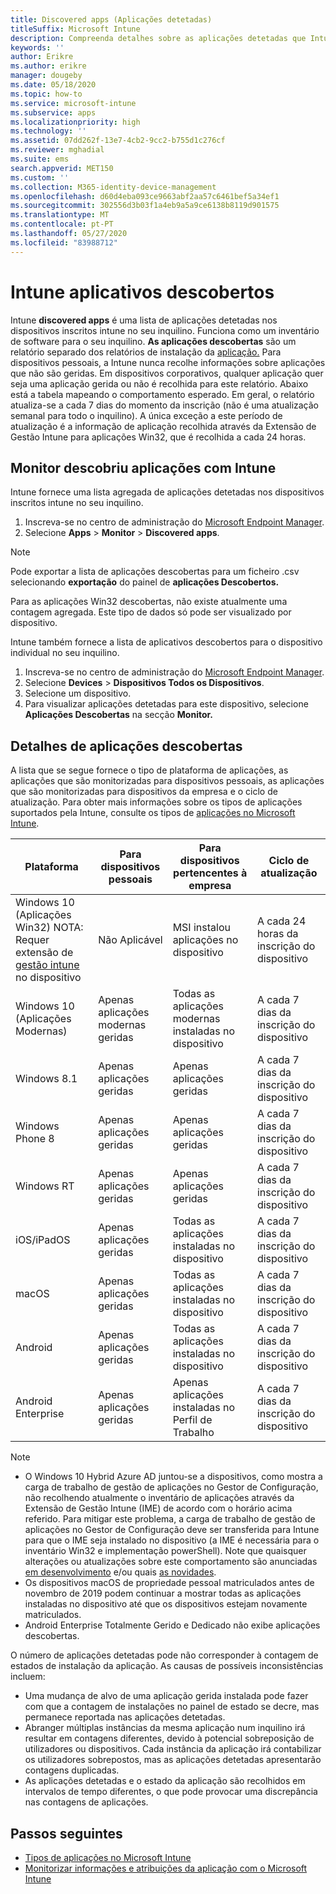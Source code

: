 ```yaml
---
title: Discovered apps (Aplicações detetadas)
titleSuffix: Microsoft Intune
description: Compreenda detalhes sobre as aplicações detetadas que Intune encontrou num dispositivo.
keywords: ''
author: Erikre
ms.author: erikre
manager: dougeby
ms.date: 05/18/2020
ms.topic: how-to
ms.service: microsoft-intune
ms.subservice: apps
ms.localizationpriority: high
ms.technology: ''
ms.assetid: 07dd262f-13e7-4cb2-9cc2-b755d1c276cf
ms.reviewer: mghadial
ms.suite: ems
search.appverid: MET150
ms.custom: ''
ms.collection: M365-identity-device-management
ms.openlocfilehash: d60d4eba093ce9663abf2aa57c6461bef5a34ef1
ms.sourcegitcommit: 302556d3b03f1a4eb9a5a9ce6138b8119d901575
ms.translationtype: MT
ms.contentlocale: pt-PT
ms.lasthandoff: 05/27/2020
ms.locfileid: "83988712"
---
```

# <a name="intune-discovered-apps"></a>Intune aplicativos descobertos

Intune **discovered apps** é uma lista de aplicações detetadas nos dispositivos inscritos intune no seu inquilino. Funciona como um inventário de software para o seu inquilino. **As aplicações descobertas** são um relatório separado dos relatórios de instalação da [aplicação.](apps-monitor.md) Para dispositivos pessoais, a Intune nunca recolhe informações sobre aplicações que não são geridas. Em dispositivos corporativos, qualquer aplicação quer seja uma aplicação gerida ou não é recolhida para este relatório. Abaixo está a tabela mapeando o comportamento esperado. Em geral, o relatório atualiza-se a cada 7 dias do momento da inscrição (não é uma atualização semanal para todo o inquilino). A única exceção a este período de atualização é a informação de aplicação recolhida através da Extensão de Gestão Intune para aplicações Win32, que é recolhida a cada 24 horas.

## <a name="monitor-discovered-apps-with-intune"></a>Monitor descobriu aplicações com Intune

Intune fornece uma lista agregada de aplicações detetadas nos dispositivos inscritos intune no seu inquilino.

1. Inscreva-se no centro de administração do [Microsoft Endpoint Manager](https://go.microsoft.com/fwlink/?linkid=2109431).
2. Selecione **Apps**  >  **Monitor**  >  **Discovered apps**.

>[!NOTE]
>Pode exportar a lista de aplicações descobertas para um ficheiro .csv selecionando **exportação** do painel de **aplicações Descobertos.**
>
>Para as aplicações Win32 descobertas, não existe atualmente uma contagem agregada. Este tipo de dados só pode ser visualizado por dispositivo.

Intune também fornece a lista de aplicativos descobertos para o dispositivo individual no seu inquilino.

1. Inscreva-se no centro de administração do [Microsoft Endpoint Manager](https://go.microsoft.com/fwlink/?linkid=2109431).
2. Selecione **Devices**  >  **Dispositivos Todos os Dispositivos**.
3. Selecione um dispositivo.
4. Para visualizar aplicações detetadas para este dispositivo, selecione **Aplicações Descobertas** na secção **Monitor.**

## <a name="details-of-discovered-apps"></a>Detalhes de aplicações descobertas

A lista que se segue fornece o tipo de plataforma de aplicações, as aplicações que são monitorizadas para dispositivos pessoais, as aplicações que são monitorizadas para dispositivos da empresa e o ciclo de atualização. Para obter mais informações sobre os tipos de aplicações suportados pela Intune, consulte os tipos de [aplicações no Microsoft Intune](apps-add.md#app-types-in-microsoft-intune).

| Plataforma | Para dispositivos pessoais | Para dispositivos pertencentes à empresa | Ciclo de atualização |
|------------------------------------------------------------------------|----------------------------------|--------------------------------------------------|---------------------------------------|
| Windows 10 (Aplicações Win32) NOTA: Requer extensão de [gestão intune](intune-management-extension.md) no dispositivo | Não Aplicável | MSI instalou aplicações no dispositivo | A cada 24 horas da inscrição do dispositivo |
| Windows 10 (Aplicações Modernas) | Apenas aplicações modernas geridas | Todas as aplicações modernas instaladas no dispositivo | A cada 7 dias da inscrição do dispositivo |
| Windows 8.1 | Apenas aplicações geridas | Apenas aplicações geridas | A cada 7 dias da inscrição do dispositivo |
| Windows Phone 8 | Apenas aplicações geridas | Apenas aplicações geridas | A cada 7 dias da inscrição do dispositivo |
| Windows RT | Apenas aplicações geridas | Apenas aplicações geridas | A cada 7 dias da inscrição do dispositivo |
| iOS/iPadOS | Apenas aplicações geridas | Todas as aplicações instaladas no dispositivo | A cada 7 dias da inscrição do dispositivo |
| macOS | Apenas aplicações geridas | Todas as aplicações instaladas no dispositivo | A cada 7 dias da inscrição do dispositivo |
| Android | Apenas aplicações geridas | Todas as aplicações instaladas no dispositivo | A cada 7 dias da inscrição do dispositivo |
| Android Enterprise | Apenas aplicações geridas | Apenas aplicações instaladas no Perfil de Trabalho | A cada 7 dias da inscrição do dispositivo |

> [!NOTE]
> - O Windows 10 Hybrid Azure AD juntou-se a dispositivos, como mostra a carga de trabalho de gestão de aplicações no Gestor de Configuração, não recolhendo atualmente o inventário de aplicações através da Extensão de Gestão Intune (IME) de acordo com o horário acima referido. Para mitigar este problema, a carga de trabalho de gestão de aplicações no Gestor de Configuração deve ser transferida para Intune para que o IME seja instalado no dispositivo (a IME é necessária para o inventário Win32 e implementação powerShell). Note que quaisquer alterações ou atualizações sobre este comportamento são anunciadas [em desenvolvimento](../fundamentals/in-development.md) e/ou quais [as novidades](../fundamentals/whats-new.md).
> - Os dispositivos macOS de propriedade pessoal matriculados antes de novembro de 2019 podem continuar a mostrar todas as aplicações instaladas no dispositivo até que os dispositivos estejam novamente matriculados.
> - Android Enterprise Totalmente Gerido e Dedicado não exibe aplicações descobertas.

O número de aplicações detetadas pode não corresponder à contagem de estados de instalação da aplicação. As causas de possíveis inconsistências incluem:

- Uma mudança de alvo de uma aplicação gerida instalada pode fazer com que a contagem de instalações no painel de estado se decre, mas permanece reportada nas aplicações detetadas.
- Abranger múltiplas instâncias da mesma aplicação num inquilino irá resultar em contagens diferentes, devido à potencial sobreposição de utilizadores ou dispositivos. Cada instância da aplicação irá contabilizar os utilizadores sobrepostos, mas as aplicações detetadas apresentarão contagens duplicadas.
- As aplicações detetadas e o estado da aplicação são recolhidos em intervalos de tempo diferentes, o que pode provocar uma discrepância nas contagens de aplicações.

## <a name="next-steps"></a>Passos seguintes

- [Tipos de aplicações no Microsoft Intune](apps-add.md#app-types-in-microsoft-intune)
- [Monitorizar informações e atribuições da aplicação com o Microsoft Intune](apps-monitor.md)
